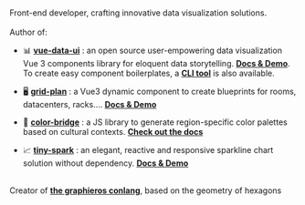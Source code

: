 ###
Front-end developer, crafting innovative data visualization solutions.
<br/><br/>
Author of: <br/> 
- 📊 <a href="https://www.npmjs.com/package/vue-data-ui?activeTab=readme"><b>vue-data-ui</b></a> : an open source user-empowering data visualization Vue 3 components library for eloquent data storytelling. <a href="https://vue-data-ui.graphieros.com"><b>Docs & Demo</b></a>.
To create easy component boilerplates, a <a href="https://github.com/graphieros/vue-data-ui-cli"><b>CLI tool</b></a> is also available.

- 🖥️ <a href="https://www.npmjs.com/package/grid-plan?activeTab=readme"><b>grid-plan</b></a> : a Vue3 dynamic component to create blueprints for rooms, datacenters, racks.... <a href="https://grid-plan.graphieros.com"><b>Docs & Demo</b></a>

- 🎨 <a href="https://www.npmjs.com/package/color-bridge?activeTab=readme"><b>color-bridge</b></a> : a JS library to generate region-specific color palettes based on cultural contexts. <a href="https://color-bridge.graphieros.com"><b>Check out the docs</b></a>

- 📈 <a href="https://www.npmjs.com/package/tiny-spark?activeTab=readme"><b>tiny-spark</b></a> : an elegant, reactive and responsive sparkline chart solution without dependency. <a href="https://tiny-spark.graphieros.com"><b>Docs & Demo</b></a>

<br/>
Creator of <a href="https://en.graphieros.com"><b>the graphieros conlang</b></a>, based on the geometry of hexagons
